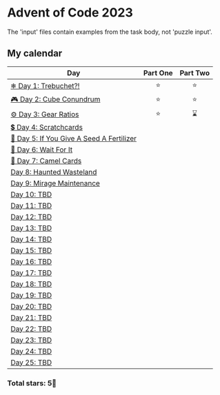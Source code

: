 ﻿# Advent of Code 2023

The 'input' files contain examples from the task body, not 'puzzle input'.

## My calendar

| Day                                                                                               | Part One | Part Two |
| ------------------------------------------------------------------------------------------------- | :------: | :------: |
| [ ❄ Day 1: Trebuchet?! ](https://github.com/tdxa/advent_of_code/tree/master/years/2023/day-1)    |    ⭐    |    ⭐    |
| [ 🎮 Day 2: Cube Conundrum ](https://github.com/tdxa/advent_of_code/tree/master/years/2023/day-2) |    ⭐    |    ⭐    |
| [ ⚙️ Day 3: Gear Ratios ](https://github.com/tdxa/advent_of_code/tree/master/years/2023/day-3)    |    ⭐    |    ⌛    |
| [ 💲 Day 4: Scratchcards]()                                                                       |          |          |
| [🌱 Day 5: If You Give A Seed A Fertilizer]()                                                     |          |          |
| [ 🌴 Day 6: Wait For It]()                                                                        |          |          |
| [ 🐪 Day 7: Camel Cards]()                                                                        |          |          |
| [Day 8: Haunted Wasteland]()                                                                      |          |          |
| [Day 9: Mirage Maintenance]()                                                                     |          |          |
| [Day 10: TBD]()                                                                                   |          |          |
| [Day 11: TBD]()                                                                                   |          |          |
| [Day 12: TBD]()                                                                                   |          |          |
| [Day 13: TBD]()                                                                                   |          |          |
| [Day 14: TBD]()                                                                                   |          |          |
| [Day 15: TBD]()                                                                                   |          |          |
| [Day 16: TBD]()                                                                                   |          |          |
| [Day 17: TBD]()                                                                                   |          |          |
| [Day 18: TBD]()                                                                                   |          |          |
| [Day 19: TBD]()                                                                                   |          |          |
| [Day 20: TBD]()                                                                                   |          |          |
| [Day 21: TBD]()                                                                                   |          |          |
| [Day 22: TBD]()                                                                                   |          |          |
| [Day 23: TBD]()                                                                                   |          |          |
| [Day 24: TBD]()                                                                                   |          |          |
| [Day 25: TBD]()                                                                                   |          |          |

### Total stars: 5🌟
